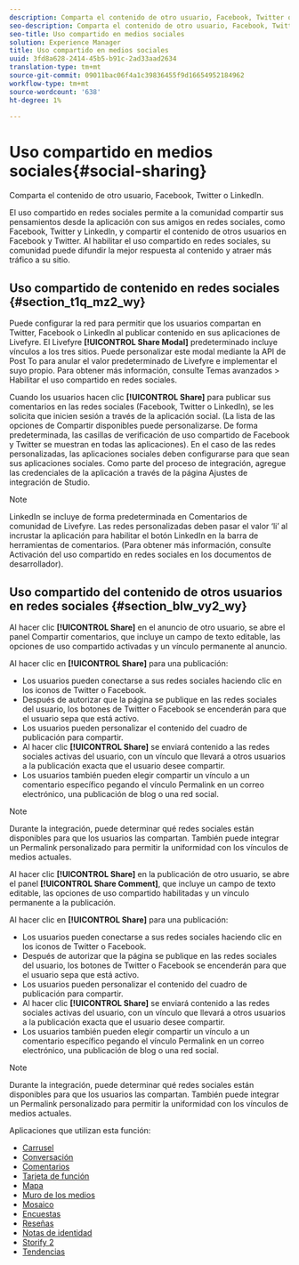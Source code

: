 ```yaml
---
description: Comparta el contenido de otro usuario, Facebook, Twitter o LinkedIn.
seo-description: Comparta el contenido de otro usuario, Facebook, Twitter o LinkedIn.
seo-title: Uso compartido en medios sociales
solution: Experience Manager
title: Uso compartido en medios sociales
uuid: 3fd8a628-2414-45b5-b91c-2ad33aad2634
translation-type: tm+mt
source-git-commit: 09011bac06f4a1c39836455f9d16654952184962
workflow-type: tm+mt
source-wordcount: '638'
ht-degree: 1%

---
```



# Uso compartido en medios sociales{#social-sharing}

Comparta el contenido de otro usuario, Facebook, Twitter o LinkedIn.

El uso compartido en redes sociales permite a la comunidad compartir sus pensamientos desde la aplicación con sus amigos en redes sociales, como Facebook, Twitter y LinkedIn, y compartir el contenido de otros usuarios en Facebook y Twitter. Al habilitar el uso compartido en redes sociales, su comunidad puede difundir la mejor respuesta al contenido y atraer más tráfico a su sitio.

## Uso compartido de contenido en redes sociales {#section_t1q_mz2_wy}

Puede configurar la red para permitir que los usuarios compartan en Twitter, Facebook o LinkedIn al publicar contenido en sus aplicaciones de Livefyre. El Livefyre **[!UICONTROL Share Modal]** predeterminado incluye vínculos a los tres sitios. Puede personalizar este modal mediante la API de Post To para anular el valor predeterminado de Livefyre e implementar el suyo propio. Para obtener más información, consulte Temas avanzados > Habilitar el uso compartido en redes sociales.

Cuando los usuarios hacen clic **[!UICONTROL Share]** para publicar sus comentarios en las redes sociales (Facebook, Twitter o LinkedIn), se les solicita que inicien sesión a través de la aplicación social. (La lista de las opciones de Compartir disponibles puede personalizarse. De forma predeterminada, las casillas de verificación de uso compartido de Facebook y Twitter se muestran en todas las aplicaciones). En el caso de las redes personalizadas, las aplicaciones sociales deben configurarse para que sean sus aplicaciones sociales. Como parte del proceso de integración, agregue las credenciales de la aplicación a través de la página Ajustes de integración de Studio.

>[!NOTE]
>
>LinkedIn se incluye de forma predeterminada en Comentarios de comunidad de Livefyre. Las redes personalizadas deben pasar el valor ‘li’ al incrustar la aplicación para habilitar el botón LinkedIn en la barra de herramientas de comentarios. (Para obtener más información, consulte Activación del uso compartido en redes sociales en los documentos de desarrollador).

## Uso compartido del contenido de otros usuarios en redes sociales {#section_blw_vy2_wy}

Al hacer clic **[!UICONTROL Share]** en el anuncio de otro usuario, se abre el panel Compartir comentarios, que incluye un campo de texto editable, las opciones de uso compartido activadas y un vínculo permanente al anuncio.

Al hacer clic en **[!UICONTROL Share]** para una publicación:

* Los usuarios pueden conectarse a sus redes sociales haciendo clic en los iconos de Twitter o Facebook.
* Después de autorizar que la página se publique en las redes sociales del usuario, los botones de Twitter o Facebook se encenderán para que el usuario sepa que está activo.
* Los usuarios pueden personalizar el contenido del cuadro de publicación para compartir.
* Al hacer clic **[!UICONTROL Share]** se enviará contenido a las redes sociales activas del usuario, con un vínculo que llevará a otros usuarios a la publicación exacta que el usuario desee compartir.
* Los usuarios también pueden elegir compartir un vínculo a un comentario específico pegando el vínculo Permalink en un correo electrónico, una publicación de blog o una red social.

>[!NOTE]
>
>Durante la integración, puede determinar qué redes sociales están disponibles para que los usuarios las compartan. También puede integrar un Permalink personalizado para permitir la uniformidad con los vínculos de medios actuales.

Al hacer clic **[!UICONTROL Share]** en la publicación de otro usuario, se abre el panel **[!UICONTROL Share Comment]**, que incluye un campo de texto editable, las opciones de uso compartido habilitadas y un vínculo permanente a la publicación.

Al hacer clic en **[!UICONTROL Share]** para una publicación:

* Los usuarios pueden conectarse a sus redes sociales haciendo clic en los iconos de Twitter o Facebook.
* Después de autorizar que la página se publique en las redes sociales del usuario, los botones de Twitter o Facebook se encenderán para que el usuario sepa que está activo.
* Los usuarios pueden personalizar el contenido del cuadro de publicación para compartir.
* Al hacer clic **[!UICONTROL Share]** se enviará contenido a las redes sociales activas del usuario, con un vínculo que llevará a otros usuarios a la publicación exacta que el usuario desee compartir.
* Los usuarios también pueden elegir compartir un vínculo a un comentario específico pegando el vínculo Permalink en un correo electrónico, una publicación de blog o una red social.

>[!NOTE]
>
>Durante la integración, puede determinar qué redes sociales están disponibles para que los usuarios las compartan. También puede integrar un Permalink personalizado para permitir la uniformidad con los vínculos de medios actuales.



Aplicaciones que utilizan esta función:

* [Carrusel](/help/using/c-about-apps/c-carousel-app/c-carousel-app.md#c_carousel_app)
* [Conversación](/help/using/c-about-apps/c-chat-app/c-chat-app.md#c_chat_app)
* [Comentarios](/help/using/c-about-apps/c-comments/c-comments.md)
* [Tarjeta de función](/help/using/c-about-apps/c-feature-card-app/c-feature-card-app.md#c_feature_card_app)
* [Mapa](/help/using/c-about-apps/c-map-app/c-map-app.md#c_map_app)
* [Muro de los medios](/help/using/c-about-apps/c-media-wall-app/c-media-wall-app.md#c_media_wall_app)
* [Mosaico](/help/using/c-about-apps/c-mosaic-app/c-mosaic-app.md#c_mosaic_app)
* [Encuestas](/help/using/c-about-apps/c-polls-app/c-polls-app.md#c_polls_app)
* [Reseñas](/help/using/c-about-apps/c-reviews-app/c-reviews-app.md#c_reviews_app)
* [Notas de identidad](/help/using/c-about-apps/c-sidenotes-app/c-sidenotes-app.md#c_sidenotes_app)
* [Storify 2](/help/using/c-about-apps/c-storify2/c-storify2.md#c_storify2)
* [Tendencias](/help/using/c-about-apps/c-trending-app/c-trending-app.md#c_trending_app)

